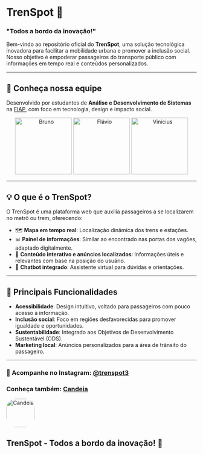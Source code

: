 # TrenSpot 🚉  
### "Todos a bordo da inovação!"

Bem-vindo ao repositório oficial do **TrenSpot**, uma solução tecnológica inovadora para facilitar a mobilidade urbana e promover a inclusão social. Nosso objetivo é empoderar passageiros do transporte público com informações em tempo real e conteúdos personalizados.

---

## 👥 Conheça nossa equipe  
Desenvolvido por estudantes de **Análise e Desenvolvimento de Sistemas** na [FIAP](https://www.fiap.com.br/), com foco em tecnologia, design e impacto social.
<div align="center">
  <a href="https://www.linkedin.com/in/bruno-carlos-soares/" target="_blank"><img src="https://avatars.githubusercontent.com/u/122658439?v=4" alt="Bruno" height="150px"></a>
  <a href="https://www.linkedin.com/in/flavio-felinto/" target="_blank"><img src="https://avatars.githubusercontent.com/u/177592880?v=4" alt="Flávio" height="150px"></a>
  <a href="https://www.linkedin.com/in/vinicius-rodrigues-tecnologia/" target="_blank"><img src="https://media.licdn.com/dms/image/v2/C4E03AQHZOQRqiJdsgA/profile-displayphoto-shrink_800_800/profile-displayphoto-shrink_800_800/0/1614824391433?e=1747872000&v=beta&t=4UacaUZL4EyE0YuIDNk6N5y1gu3GSCrO0bsPeQZv3xk" alt="Vinicius" height="150px"></a>
</div>

---

## 💡 O que é o TrenSpot?  
O TrenSpot é uma plataforma web que auxilia passageiros a se localizarem no metrô ou trem, oferecendo:  
- 🗺️ **Mapa em tempo real**: Localização dinâmica dos trens e estações.  
- 📊 **Painel de informações**: Similar ao encontrado nas portas dos vagões, adaptado digitalmente.  
- 📢 **Conteúdo interativo e anúncios localizados**: Informações úteis e relevantes com base na posição do usuário.  
- 🤖 **Chatbot integrado**: Assistente virtual para dúvidas e orientações.  

---

## 🚀 Principais Funcionalidades  
- **Acessibilidade**: Design intuitivo, voltado para passageiros com pouco acesso à informação.  
- **Inclusão social**: Foco em regiões desfavorecidas para promover igualdade e oportunidades.  
- **Sustentabilidade**: Integrado aos Objetivos de Desenvolvimento Sustentável (ODS).  
- **Marketing local**: Anúncios personalizados para a área de trânsito do passageiro.

---

### 📸 Acompanhe no Instagram: [@trenspot3](https://www.instagram.com/trenspot3/)

### Conheça também: [Candeia](https://github.com/Candeia3)
<a href="https://github.com/Candeia3" target="_blank"><img src="https://avatars.githubusercontent.com/u/188801138?s=200&v=4" alt="Candeia" height="75" style="border-radius: 25px;"></a>

## **TrenSpot - Todos a bordo da inovação!** 🚉 
